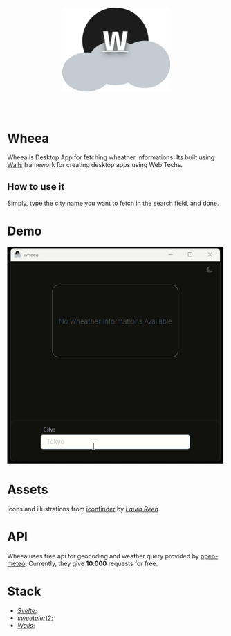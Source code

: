 <p align="center">
    <img src="build/appicon.png" width=250/>
</p>
<br>
<br>

# Wheea

Wheea is Desktop App for fetching wheather informations. Its built using [Wails](https://wails.io/) framework for creating desktop apps using Web Techs.

## How to use it

Simply, type the city name you want to fetch in the search field, and done.

# Demo

![wheea gif demo](wheea-demo.gif)

# Assets
Icons and illustrations from [iconfinder](https://www.iconfinder.com/) by *[Laura Reen](https://www.iconfinder.com/search?designer=laurareen)*.

# API
 Wheea uses free api for geocoding and weather query provided by [open-meteo](https://open-meteo.com/). Currently, they give **10.000** requests for free.

# Stack
 - *[Svelte](https://svelte.dev/)*;
 - *[sweetalert2](https://sweetalert2.github.io/)*;
 - *[Wails](https://wails.io/)*;